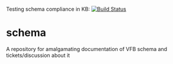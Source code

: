 Testing schema compliance in KB: [![Build Status](https://travis-ci.org/VirtualFlyBrain/schema.svg?branch=master)](https://travis-ci.org/VirtualFlyBrain/schema)

# schema
A repository for amalgamating documentation of VFB schema and tickets/discussion about it
